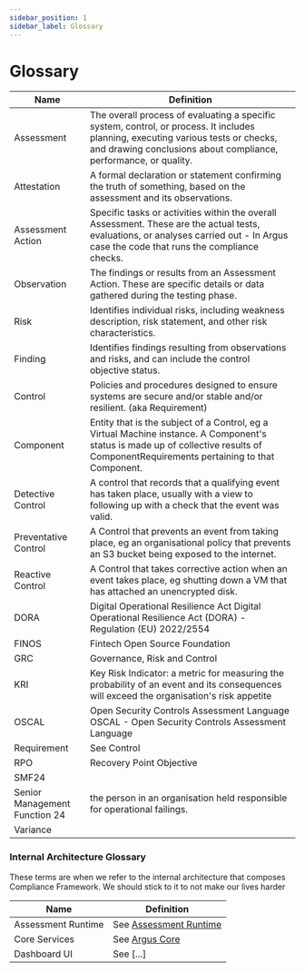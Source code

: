 ```yaml
---
sidebar_position: 1
sidebar_label: Glossary
---
```


# Glossary

| Name                  | Definition                                                                                                                                                                                                                               |
|-----------------------|------------------------------------------------------------------------------------------------------------------------------------------------------------------------------------------------------------------------------------------|
| Assessment            | The overall process of evaluating a specific system, control, or process. It includes planning, executing various tests or checks, and drawing conclusions about compliance, performance, or quality.                                    |
| Attestation           | A formal declaration or statement confirming the truth of something, based on the assessment and its observations.                                                                                                                       |
| Assessment Action     | Specific tasks or activities within the overall Assessment. These are the actual tests, evaluations, or analyses carried out - In Argus case the code that runs the compliance checks.                                                   |
| Observation           | The findings or results from an Assessment Action. These are specific details or data gathered during the testing phase.                                                                                                                 |
| Risk                  | Identifies individual risks, including weakness description, risk statement, and other risk characteristics. |
| Finding               | Identifies findings resulting from observations and risks, and can include the control objective status.      |
| Control               | Policies and procedures designed to ensure systems are secure and/or stable and/or resilient. (aka Requirement)                                                                                                                          |
| Component             | Entity that is the subject of a Control, eg a Virtual Machine instance. A Component's status is made up of collective results of ComponentRequirements pertaining to that Component.                                                     |
| Detective Control     | A control that records that a qualifying event has taken place, usually with a view to following up with a check that the event was valid.                                                                                               |
| Preventative Control  | A Control that prevents an event from taking place, eg an organisational policy that prevents an S3 bucket being exposed to the internet.                                                                                                |
| Reactive Control      | A Control that takes corrective action when an event takes place, eg shutting down a VM that has attached an unencrypted disk.                                                                                                           |
| DORA                  | Digital Operational Resilience Act Digital Operational Resilience Act (DORA) - Regulation (EU) 2022/2554                                                                                                                                 |
| FINOS                 | Fintech Open Source Foundation                                                                                                                                                                                                           |
| GRC                   | Governance, Risk and Control                                                                                                                                                                                                             |
| KRI                   | Key Risk Indicator: a metric for measuring the probability of an event and its consequences will exceed the organisation's risk appetite                                                                                                 |
| OSCAL                 | Open Security Controls Assessment Language OSCAL - Open Security Controls Assessment Language                                                                                                                                            |
| Requirement           | See Control                                                                                                                                                                                                                              |
| RPO                   | Recovery Point Objective                                                                                                                                                                                                                 |
| SMF24                 |                                                                                                                                                                                                                                          |
| Senior Management Function 24 | the person in an organisation held responsible for operational failings.                                                                                                                                                         |
| Variance              |                                                                                                                                                                                                                                          |

### Internal Architecture Glossary
These terms are when we refer to the internal architecture that composes Compliance Framework. We should stick to it to not make our lives harder

| Name                   | Definition                                                                                                                                                                                                                               |
|------------------------|------------------------------------------------------------------------------------------------------------------------------------------------------------------------------------------------------------------------------------------|
| Assessment Runtime     | See [Assessment Runtime](/docs/architecture/assessment-runtime.md)                                                                                                                                                                       |
| Core Services          | See [Argus Core](/docs/architecture/core/index.md)                                                                                                                                                                                       |
| Dashboard UI           | See [...]                                                                                                                                                                                       |
